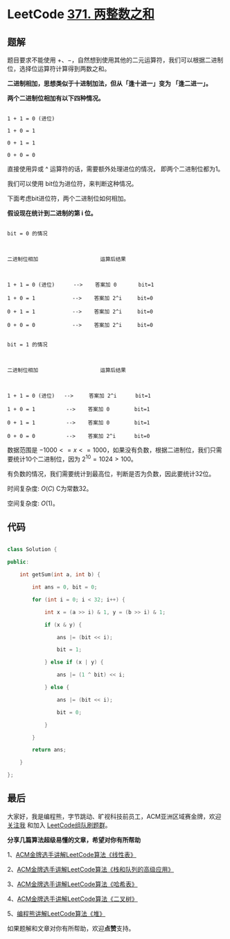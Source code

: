 # LeetCode [371. 两整数之和](https://leetcode-cn.com/problems/sum-of-two-integers/)

## 题解



题目要求不能使用 $+、-$，自然想到使用其他的二元运算符，我们可以根据二进制位，选择位运算符计算得到两数之和。

**二进制相加，思想类似于十进制加法，但从「逢十进一」变为 「逢二进一」。**

**两个二进制位相加有以下四种情况。**

```

1 + 1 = 0 (进位)

1 + 0 = 1 

0 + 1 = 1

0 + 0 = 0

```



直接使用异或 ^ 运算符的话，需要额外处理进位的情况， 即两个二进制位都为1。

我们可以使用 bit位为进位符，来判断这种情况。

下面考虑bit进位符，两个二进制位如何相加。



**假设现在统计到二进制的第 i 位。**

```

bit = 0 的情况         



二进制位相加                    运算后结果    



1 + 1 = 0 (进位)      -->    答案加 0       bit=1

1 + 0 = 1            -->    答案加 2^i     bit=0

0 + 1 = 1            -->    答案加 2^i     bit=0

0 + 0 = 0            -->    答案加 2^i     bit=0

```



```

bit = 1 的情况



二进制位相加                    运算后结果



1 + 1 = 0 (进位)   -->     答案加 2^i      bit=1

1 + 0 = 1          -->    答案加 0        bit=1

0 + 1 = 1          -->    答案加 0        bit=1

0 + 0 = 0          -->    答案加 2^i      bit=0

```

数据范围是 $-1000<=x<=1000$，如果没有负数，根据二进制位，我们只需要统计10个二进制位，因为 $2^{10}=1024>100$。

有负数的情况，我们需要统计到最高位，判断是否为负数，因此要统计32位。

时间复杂度: $O(C)$ C为常数32。

空间复杂度: $O(1)$。

## 代码



```c++

class Solution {

public:

    int getSum(int a, int b) {

        int ans = 0, bit = 0;

        for (int i = 0; i < 32; i++) {

            int x = (a >> i) & 1, y = (b >> i) & 1;

            if (x & y) {

                ans |= (bit << i);

                bit = 1;

            } else if (x | y) {

                ans |= (1 ^ bit) << i;

            } else {

                ans |= (bit << i);

                bit = 0;

            }

        }

        return ans;

    }

};

```


## 最后



大家好，我是编程熊，字节跳动、旷视科技前员工，ACM亚洲区域赛金牌，欢迎 [关注我](https://leetcode-cn.com/u/bianchengxiong/) 和加入 [LeetCode组队刷题群](https://mp.weixin.qq.com/s/TsTcCDboXwnTnUeIW3Zg9Q)。 



**分享几篇算法超级易懂的文章，希望对你有所帮助**

1、[ACM金牌选手讲解LeetCode算法《线性表》](https://mp.weixin.qq.com/s/qwaYOFIksFVqZtA_nisl6g)

2、[ACM金牌选手讲解LeetCode算法《栈和队列的高级应用》](https://mp.weixin.qq.com/s/I3DQOUmABmWav4nrAiI3Fg)

3、[ACM金牌选手讲解LeetCode算法《哈希表》](https://mp.weixin.qq.com/s/af4gvYURUoCTfsyzsI9Www)

4、[ACM金牌选手讲解LeetCode算法《二叉树》](https://mp.weixin.qq.com/s/8AcRNQS0Nno2_fU6kMtZeQ)

5、[编程熊讲解LeetCode算法《堆》](https://mp.weixin.qq.com/s/ggd42G_QJ6I43F-vXSbpdA) 



如果题解和文章对你有所帮助，欢迎**点赞**支持。


